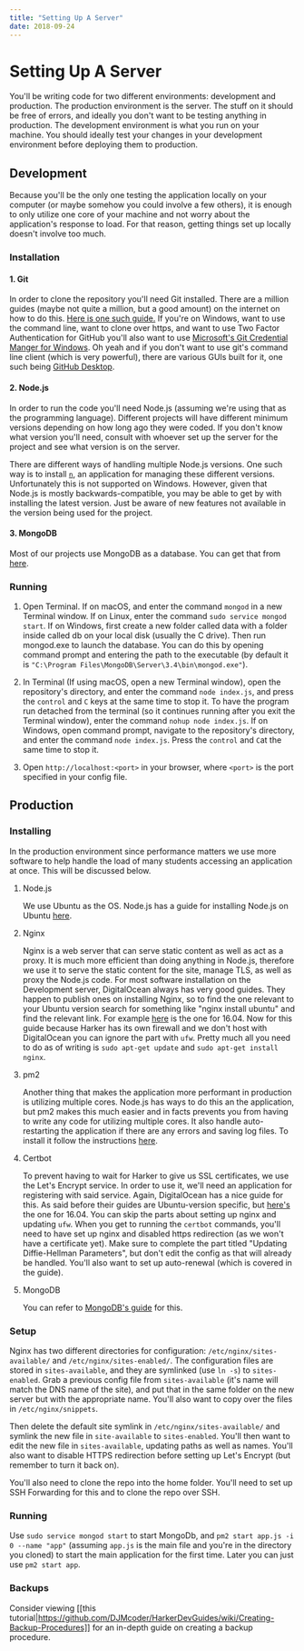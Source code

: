 ```yaml
---
title: "Setting Up A Server"
date: 2018-09-24
---
```


# Setting Up A Server

You'll be writing code for two different environments: development and production. The production environment is the server. The stuff on it should be free of errors, and ideally you don't want to be testing anything in production. The development environment is what you run on your machine. You should ideally test your changes in your development environment before deploying them to production.

## Development

Because you'll be the only one testing the application locally on your computer (or maybe somehow you could involve a few others), it is enough to only utilize one core of your machine and not worry about the application's response to load. For that reason, getting things set up locally doesn't involve too much.

### Installation

#### 1. Git

In order to clone the repository you'll need Git installed. There are a million guides (maybe not quite a million, but a good amount) on the internet on how to do this. [Here is one such guide.](https://git-scm.com/book/en/v2/Getting-Started-Installing-Git) If you're on Windows, want to use the command line, want to clone over https, and want to use Two Factor Authentication for GitHub you'll also want to use [Microsoft's Git Credential Manger for Windows](https://github.com/Microsoft/Git-Credential-Manager-for-Windows]). Oh yeah and if you don't want to use git's command line client (which is very powerful), there are various GUIs built for it, one such being [GitHub Desktop](https://desktop.github.com/).

#### 2. Node.js

In order to run the code you'll need Node.js (assuming we're using that as the programming language). Different projects will have different minimum versions depending on how long ago they were coded. If you don't know what version you'll need, consult with whoever set up the server for the project and see what version is on the server.

There are different ways of handling multiple Node.js versions. One such way is to install [`n`](https://github.com/tj/n), an application for managing these different versions. Unfortunately this is not supported on Windows. However, given that Node.js is mostly backwards-compatible, you may be able to get by with installing the latest version. Just be aware of new features not available in the version being used for the project.

#### 3. MongoDB

Most of our projects use MongoDB as a database. You can get that from [here](https://www.mongodb.com/download-center#community).

### Running

1. Open Terminal. If on macOS, and enter the command `mongod` in a new Terminal window. If on Linux, enter the command `sudo service mongod start`. If on Windows, first create a new folder called data with a folder inside called db on your local disk (usually the C drive). Then run mongod.exe to launch the database. You can do this by opening command prompt and entering the path to the executable (by default it is `"C:\Program Files\MongoDB\Server\3.4\bin\mongod.exe"`).

2. In Terminal (If using macOS, open a new Terminal window), open the repository's directory, and enter the command `node index.js`, and press the `control` and `C` keys at the same time to stop it. To have the program run detached from the terminal (so it continues running after you exit the Terminal window), enter the command `nohup node index.js`. If on Windows, open command prompt, navigate to the repository's directory, and enter the command `node index.js`. Press the `control` and `C`at the same time to stop it.

3. Open `http://localhost:<port>` in your browser, where `<port>` is the port specified in your config file.

## Production

### Installing

In the production environment since performance matters we use more software to help handle the load of many students accessing an application at once. This will be discussed below.

1. Node.js

    We use Ubuntu as the OS. Node.js has a guide for installing Node.js on Ubuntu [here](https://nodejs.org/en/download/package-manager/#debian-and-ubuntu-based-linux-distributions).

2. Nginx

    Nginx is a web server that can serve static content as well as act as a proxy. It is much more efficient than doing anything in Node.js, therefore we use it to serve the static content for the site, manage TLS, as well as proxy the Node.js code. For most software installation on the Development server, DigitalOcean always has very good guides. They happen to publish ones on installing Nginx, so to find the one relevant to your Ubuntu version search for something like "nginx install ubuntu" and find the relevant link. For example [here](https://www.digitalocean.com/community/tutorials/how-to-install-nginx-on-ubuntu-16-04) is the one for 16.04. Now for this guide because Harker has its own firewall and we don't host with DigitalOcean you can ignore the part with `ufw`. Pretty much all you need to do as of writing is `sudo apt-get update` and `sudo apt-get install nginx`.

3. pm2

    Another thing that makes the application more performant in production is utilizing multiple cores. Node.js has ways to do this an the application, but pm2 makes this much easier and in facts prevents you from having to write any code for utilizing multiple cores. It also handle auto-restarting the application if there are any errors and saving log files. To install it follow the instructions [here](http://pm2.keymetrics.io/docs/usage/quick-start/#installation).

4. Certbot

    To prevent having to wait for Harker to give us SSL certificates, we use the Let's Encrypt service. In order to use it, we'll need an application for registering with said service. Again, DigitalOcean has a nice guide for this. As said before their guides are Ubuntu-version specific, but [here's](https://www.digitalocean.com/community/tutorials/how-to-secure-nginx-with-let-s-encrypt-on-ubuntu-16-04) the one for 16.04. You can skip the parts about setting up nginx and updating `ufw`. When you get to running the `certbot` commands, you'll need to have set up nginx and disabled https redirection (as we won't have a certificate yet). Make sure to complete the part titled "Updating Diffie-Hellman Parameters", but don't edit the config as that will already be handled. You'll also want to set up auto-renewal (which is covered in the guide).

5. MongoDB

    You can refer to [MongoDB's guide](https://docs.mongodb.com/v3.0/tutorial/install-mongodb-on-ubuntu/) for this.

### Setup

Nginx has two different directories for configuration: `/etc/nginx/sites-available/` and `/etc/nginx/sites-enabled/`. The configuration files are stored in `sites-available`, and they are symlinked (use `ln -s`) to `sites-enabled`. Grab a previous config file from `sites-available` (it's name will match the DNS name of the site), and put that in the same folder on the new server but with the appropriate name. You'll also want to copy over the files in `/etc/nginx/snippets`.

Then delete the default site symlink in `/etc/nginx/sites-available/` and symlink the new file in `site-available` to `sites-enabled`. You'll then want to edit the new file in `sites-available`, updating paths as well as names. You'll also want to disable HTTPS redirection before setting up Let's Encrypt (but remember to turn it back on).

You'll also need to clone the repo into the home folder. You'll need to set up SSH Forwarding for this and to clone the repo over SSH.

### Running

Use `sudo service mongod start` to start MongoDb, and `pm2 start app.js -i 0 --name "app"` (assuming `app.js` is the main file and you're in the directory you cloned) to start the main application for the first time. Later you can just use `pm2 start app`.

### Backups

Consider viewing [[this tutorial|https://github.com/DJMcoder/HarkerDevGuides/wiki/Creating-Backup-Procedures]] for an in-depth guide on creating a backup procedure.
